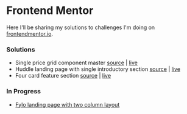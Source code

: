 # Frontend Mentor
Here I'll be sharing my solutions to challenges I'm doing on [frontendmentor.io](https://www.frontendmentor.io/profile/robbakel).

### Solutions
- Single price grid component master [source](https://github.com/robbakel/frontendmentor/tree/master/Single%20price%20grid%20component%20master) &#124; [live](https://robbakel.github.io/frontendmentor/Single%20price%20grid%20component%20master/)
- Huddle landing page with single introductory section [source](https://github.com/robbakel/frontendmentor/tree/master/Huddle%20landing%20page%20with%20single%20introductory%20section) &#124; [live](https://robbakel.github.io/frontendmentor/Huddle%20landing%20page%20with%20single%20introductory%20section/)
- Four card feature section [source](https://github.com/robbakel/frontendmentor/tree/master/Four%20card%20feature%20section) &#124; [live](https://robbakel.github.io/frontendmentor/Four%20card%20feature%20section/)

### In Progress
- [Fylo landing page with two column layout](https://www.frontendmentor.io/challenges/fylo-landing-page-with-two-column-layout-5ca5ef041e82137ec91a50f5)
